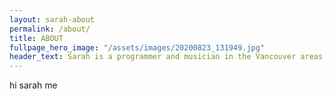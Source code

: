 ```yaml
---
layout: sarah-about
permalink: /about/
title: ABOUT
fullpage_hero_image: "/assets/images/20200823_131949.jpg"
header_text: Sarah is a programmer and musician in the Vancouver areas. 
---
```

hi sarah me